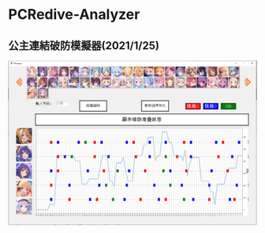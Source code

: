 # PCRedive-Analyzer

## 公主連結破防模擬器(2021/1/25)

![image](https://github.com/hcjohn463/PCRedive-Analyzer/blob/main/demo/i5.PNG)
